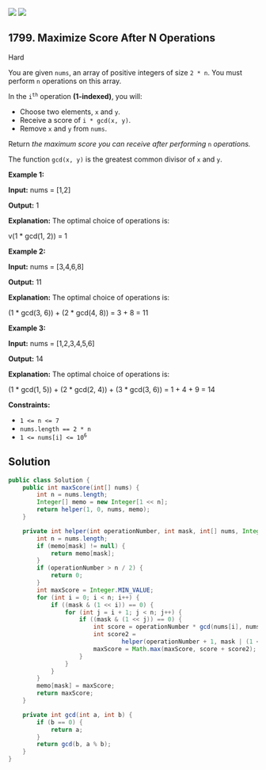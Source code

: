 [![](https://img.shields.io/github/stars/javadev/LeetCode-in-Java?label=Stars&style=flat-square)](https://github.com/javadev/LeetCode-in-Java)
[![](https://img.shields.io/github/forks/javadev/LeetCode-in-Java?label=Fork%20me%20on%20GitHub%20&style=flat-square)](https://github.com/javadev/LeetCode-in-Java/fork)

## 1799\. Maximize Score After N Operations

Hard

You are given `nums`, an array of positive integers of size `2 * n`. You must perform `n` operations on this array.

In the <code>i<sup>th</sup></code> operation **(1-indexed)**, you will:

*   Choose two elements, `x` and `y`.
*   Receive a score of `i * gcd(x, y)`.
*   Remove `x` and `y` from `nums`.

Return _the maximum score you can receive after performing_ `n` _operations._

The function `gcd(x, y)` is the greatest common divisor of `x` and `y`.

**Example 1:**

**Input:** nums = [1,2]

**Output:** 1

**Explanation:** The optimal choice of operations is:

v(1 \* gcd(1, 2)) = 1

**Example 2:**

**Input:** nums = [3,4,6,8]

**Output:** 11

**Explanation:** The optimal choice of operations is:

(1 \* gcd(3, 6)) + (2 \* gcd(4, 8)) = 3 + 8 = 11

**Example 3:**

**Input:** nums = [1,2,3,4,5,6]

**Output:** 14

**Explanation:** The optimal choice of operations is:

(1 \* gcd(1, 5)) + (2 \* gcd(2, 4)) + (3 \* gcd(3, 6)) = 1 + 4 + 9 = 14

**Constraints:**

*   `1 <= n <= 7`
*   `nums.length == 2 * n`
*   <code>1 <= nums[i] <= 10<sup>6</sup></code>

## Solution

```java
public class Solution {
    public int maxScore(int[] nums) {
        int n = nums.length;
        Integer[] memo = new Integer[1 << n];
        return helper(1, 0, nums, memo);
    }

    private int helper(int operationNumber, int mask, int[] nums, Integer[] memo) {
        int n = nums.length;
        if (memo[mask] != null) {
            return memo[mask];
        }
        if (operationNumber > n / 2) {
            return 0;
        }
        int maxScore = Integer.MIN_VALUE;
        for (int i = 0; i < n; i++) {
            if ((mask & (1 << i)) == 0) {
                for (int j = i + 1; j < n; j++) {
                    if ((mask & (1 << j)) == 0) {
                        int score = operationNumber * gcd(nums[i], nums[j]);
                        int score2 =
                                helper(operationNumber + 1, mask | (1 << i) | (1 << j), nums, memo);
                        maxScore = Math.max(maxScore, score + score2);
                    }
                }
            }
        }
        memo[mask] = maxScore;
        return maxScore;
    }

    private int gcd(int a, int b) {
        if (b == 0) {
            return a;
        }
        return gcd(b, a % b);
    }
}
```